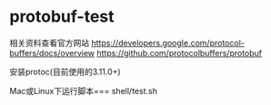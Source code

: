 # protobuf-test

相关资料查看官方网站
https://developers.google.com/protocol-buffers/docs/overview
https://github.com/protocolbuffers/protobuf

安装protoc(目前使用的3.11.0+)

Mac或Linux下运行脚本===
shell/test.sh
